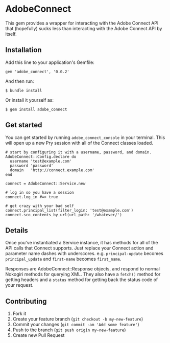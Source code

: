# AdobeConnect

This gem provides a wrapper for interacting with the Adobe Connect API that
(hopefully) sucks less than interacting with the Adobe Connect API by itself.

## Installation

Add this line to your application's Gemfile:

    gem 'adobe_connect', '0.0.2'

And then run:

    $ bundle install

Or install it yourself as:

    $ gem install adobe_connect

## Get started

You can get started by running `adobe_connect_console` in your terminal. This
will open up a new Pry session with all of the Connect classes loaded.

    # start by configuring it with a username, password, and domain.
    AdobeConnect::Config.declare do
      username 'test@example.com'
      password 'password'
      domain   'http://connect.example.com'
    end

    connect = AdobeConnect::Service.new

    # log in so you have a session
    connect.log_in #=> true

    # get crazy with your bad self
    connect.principal_list(filter_login: 'test@example.com')
    connect.sco_contents_by_url(url_path: '/whatever/')

## Details

Once you've instantiated a Service instance, it has methods for all of the API
calls that Connect supports. Just replace your Connect action and parameter
name dashes with underscores. e.g. `principal-update` becomes
`principal_update` and `first-name` becomes `first_name`.

Responses are AdobeConnect::Response objects, and respond to normal Nokogiri
methods for querying XML. They also have a `fetch()` method for getting headers
and a `status` method for getting back the status code of your request.

## Contributing

1. Fork it
2. Create your feature branch (`git checkout -b my-new-feature`)
3. Commit your changes (`git commit -am 'Add some feature'`)
4. Push to the branch (`git push origin my-new-feature`)
5. Create new Pull Request
